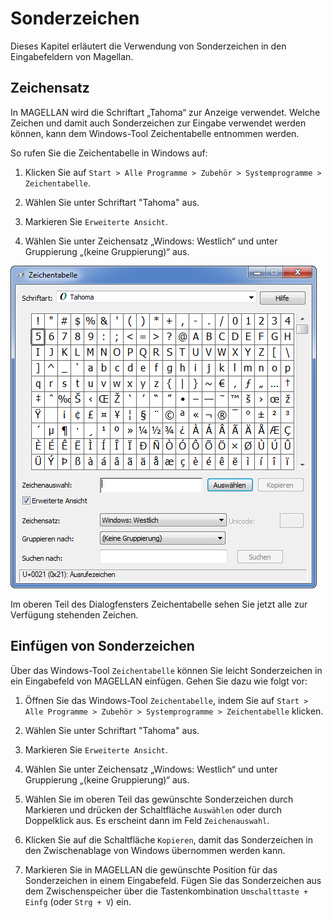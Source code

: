 # Sonderzeichen

Dieses Kapitel erläutert die Verwendung von Sonderzeichen  in den Eingabefeldern von Magellan. 

## Zeichensatz

In MAGELLAN wird die Schriftart „Tahoma“ zur Anzeige verwendet. Welche Zeichen und damit auch Sonderzeichen zur Eingabe verwendet werden können, kann dem Windows-Tool Zeichentabelle entnommen werden.

So rufen Sie die Zeichentabelle in Windows auf:

1. Klicken Sie auf `Start > Alle Programme > Zubehör > Systemprogramme > Zeichentabelle`.
 
2. Wählen Sie unter Schriftart "Tahoma" aus.

3. Markieren Sie `Erweiterte Ansicht`.

4. Wählen Sie unter Zeichensatz „Windows: Westlich“ und unter Gruppierung „(keine Gruppierung)“ aus.
 
![Hier sehen Sie alle zur Verfügung stehenden Eingabezeichen](../images/dialog-shortcuts.png)

Im oberen Teil des Dialogfensters Zeichentabelle sehen Sie jetzt alle zur Verfügung stehenden Zeichen.

## Einfügen von Sonderzeichen

Über das Windows-Tool `Zeichentabelle` können Sie leicht Sonderzeichen in ein Eingabefeld von MAGELLAN einfügen. Gehen Sie dazu wie folgt vor:

1. Öffnen Sie das Windows-Tool `Zeichentabelle`, indem Sie auf `Start > Alle Programme > Zubehör > Systemprogramme > Zeichentabelle` klicken.

2. Wählen Sie unter Schriftart "Tahoma" aus.

3. Markieren Sie `Erweiterte Ansicht`.

4. Wählen Sie unter Zeichensatz „Windows: Westlich“ und unter Gruppierung „(keine Gruppierung)“ aus.

5. Wählen Sie im oberen Teil das gewünschte Sonderzeichen durch Markieren und drücken der Schaltfläche `Auswählen` oder durch Doppelklick aus. Es erscheint dann im Feld `Zeichenauswahl`. 

6. Klicken Sie auf die Schaltfläche `Kopieren`, damit das Sonderzeichen in den Zwischenablage von Windows übernommen werden kann.

7. Markieren Sie in MAGELLAN die gewünschte Position für das Sonderzeichen in einem Eingabefeld. Fügen Sie das Sonderzeichen aus dem Zwischenspeicher über die Tastenkombination `Umschalttaste + Einfg` (oder `Strg + V`) ein.
